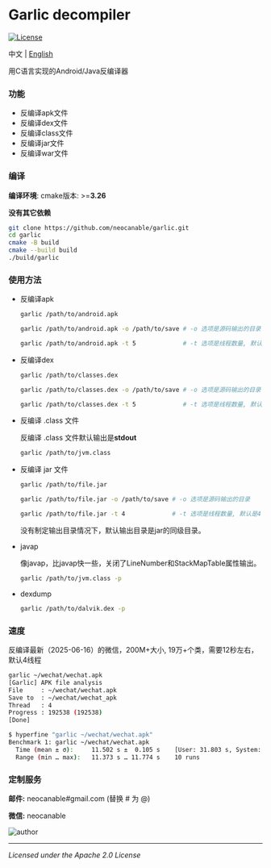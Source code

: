 # Garlic decompiler
[![License](http://img.shields.io/:license-apache-blue.svg)](http://www.apache.org/licenses/LICENSE-2.0.html)

中文 | [English](https://github.com/neocanable/garlic/blob/main/README.md)


用C语言实现的Android/Java反编译器


### 功能

* 反编译apk文件
* 反编译dex文件
* 反编译class文件
* 反编译jar文件
* 反编译war文件

### 编译

**编译环境**:  cmake版本: >=**3.26**

**没有其它依赖**

```sh
git clone https://github.com/neocanable/garlic.git
cd garlic
cmake -B build
cmake --build build
./build/garlic
```

### 使用方法

* 反编译apk
  ```sh
  garlic /path/to/android.apk

  garlic /path/to/android.apk -o /path/to/save # -o 选项是源码输出的目录

  garlic /path/to/android.apk -t 5             # -t 选项是线程数量, 默认是4
  ```

* 反编译dex
  ```sh
  garlic /path/to/classes.dex

  garlic /path/to/classes.dex -o /path/to/save # -o 选项是源码输出的目录

  garlic /path/to/classes.dex -t 5             # -t 选项是线程数量, 默认是4
  ```

* 反编译 .class 文件

    反编译 .class 文件默认输出是**stdout**
    ```sh
    garlic /path/to/jvm.class
    ```


* 反编译 jar 文件
    ```sh
    garlic /path/to/file.jar

    garlic /path/to/file.jar -o /path/to/save # -o 选项是源码输出的目录
    
    garlic /path/to/file.jar -t 4             # -t 选项是线程数量, 默认是4
    ```

    没有制定输出目录情况下，默认输出目录是jar的同级目录。


* javap 
    
    像javap，比javap快一些，关闭了LineNumber和StackMapTable属性输出。
    ```sh
    garlic /path/to/jvm.class -p
    ```

* dexdump
    ```sh
    garlic /path/to/dalvik.dex -p 

    ```

### 速度

反编译最新（2025-06-16）的微信，200M+大小, 19万+个类，需要12秒左右，默认4线程

```sh
garlic ~/wechat/wechat.apk
[Garlic] APK file analysis
File     : ~/wechat/wechat.apk
Save to  : ~/wechat/wechat_apk
Thread   : 4
Progress : 192538 (192538)
[Done]
```

```sh
$ hyperfine "garlic ~/wechat/wechat.apk"
Benchmark 1: garlic ~/wechat/wechat.apk
  Time (mean ± σ):     11.502 s ±  0.105 s    [User: 31.803 s, System: 10.588 s]
  Range (min … max):   11.373 s … 11.774 s    10 runs
```

### 定制服务

**邮件:** neocanable#gmail.com (替换 # 为 @)

**微信:** neocanable


![author](https://github.com/neocanable/garlic/blob/main/shell/images/qrcode.jpg)



--------------------------------------------
*Licensed under the Apache 2.0 License*

